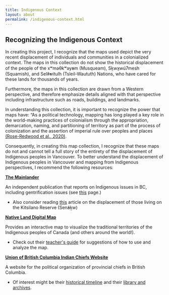 ```yaml
---
title: Indigenous Context
layout: about
permalink: /indigenous-context.html
---
```


## Recognizing the Indigenous Context

In creating this project, I recognize that the maps used depict the very recent displacement of individuals and communities in a colonialized context. The maps in this collection do not show the historical displacement of the people of the xʷməθkʷəy̓əm (Musqueam), Sḵwx̱wú7mesh (Squamish), and Sel̓íl̓witulh (Tsleil-Waututh) Nations, who have cared for these lands for thousands of years. 

Furthermore, the maps in this collection are drawn from a Western perspective, and therefore emphasize details aligned with that perspective including infrastructure such as roads, buildings, and landmarks. 

In understanding this collection, it is important to recognize the power that maps have: “As a political technology, mapping has long played a key role in the world-making practices of colonialism through the appropriation, demarcation, naming, and partitioning of territory as part of the process of colonization and the assertion of imperial rule over peoples and places [(Rose-Redwood et al., 2020)](/development-of-vancouver-maps/citations.html). 

Consequently, in creating this map collection, I recognize that these maps do not and cannot tell a full story of the entirety of the displacement of Indigenous peoples in Vancouver. 
To better understand the displacement of Indigenous peoples in Vancouver and mapping from Indigenous perspectives, I recommend the following resources:

<b>[The Mainlander](https://themainlander.com/)</b>

An independent publication that reports on Indigenous issues in BC, including gentrification issues (see [this](https://themainlander.com/category/housing-2/) page.)
<ul>
<li>Also consider reading <a href="https://themainlander.com/2013/07/25/city-of-perpetual-displacement-100-years-since-the-destruction-of-the-kitsilano-reserve/">this</a> article on the displacement of those living on the  Kitsilano Reserve (Sen̓áḵw)</li>
</ul>

<b>[Native Land Digital Map](https://native-land.ca/)</b>

Provides an interactive map to visualize the traditional territories of the Indigenous peoples of Canada (and others around the world!). 
<ul> 
<li>Check out their <a href="https://native-land.ca/resources/teachers-guide/">teacher's guide</a> for suggestions of how to use and analyze the map.</li>
</ul>

<b>[Union of British Columbia Indian Chiefs Website](https://www.ubcic.bc.ca/)</b>

A website for the political organization of provincial chiefs in British Columbia. 

<ul>
<li>Of interest might be their <a href="https://www.ubcic.bc.ca/timeline">historical timeline</a> and their <a href="https://www.ubcic.bc.ca/library)">library and archives</a>.</li>
</ul>